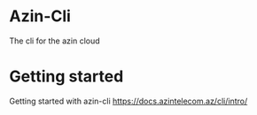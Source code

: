 # Azin-Cli
The cli for the azin cloud

# Getting started

Getting started with azin-cli https://docs.azintelecom.az/cli/intro/
